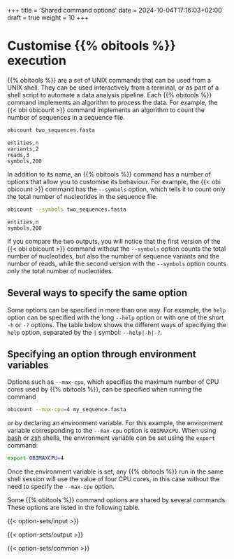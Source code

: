 +++
title = 'Shared command options'
date = 2024-10-04T17:16:03+02:00
draft = true
weight = 10
+++

# Customise {{% obitools %}} execution

{{% obitools %}} are a set of UNIX commands that can be used from a UNIX shell. They can be used interactively from a terminal, or as part of a shell script to automate a data analysis pipeline. Each {{% obitools %}} command implements an algorithm to process the data. For example, the {{< obi obicount >}} command implements an algorithm to count the number of sequences in a sequence file.

```bash
obicount two_sequences.fasta
```
```
entities,n
variants,2
reads,3
symbols,200
```

In addition to its name, an {{% obitools %}} command has a number of options that allow you to customise its behaviour. For example, the {{< obi obicount >}} command has the `--symbols` option, which tells it to count only the total number of nucleotides in the sequence file.

```bash
obicount --symbols two_sequences.fasta
```
```
entities,n
symbols,200
``` 

If you compare the two outputs, you will notice that the first version of the {{< obi obicount >}} command without the `--symbols` option counts the total number of nucleotides, but also the number of sequence variants and the number of reads, while the second version with the `--symbols` option counts only the total number of nucleotides.
## Several ways to specify the same option

Some options can be specified in more than one way. For example, the `help` option can be specified with the long `--help` option or with one of the short `-h` or `-?` options. The table below shows the different ways of specifying the `help` option, separated by the `|` symbol: `--help|-h|-?`.

## Specifying an option through environment variables

Options such as `--max-cpu`, which specifies the maximum number of CPU cores used by {{% obitools %}}, can be specified when running the command

```sh
obicount --max-cpu=4 my_sequence.fasta
```

or by declaring an environment variable. For this example, the environment variable corresponding to the `--max-cpu` option is `OBIMAXCPU`. When using [bash](https://en.wikipedia.org/wiki/Bash_(Unix_shell)) or [zsh](https://en.wikipedia.org/wiki/Z_shell) shells, the environment variable can be set using the `export` command:

```sh
export OBIMAXCPU=4
```

Once the environment variable is set, any {{% obitools %}} run in the same shell session will use the value of four CPU cores, in this case without the need to specify the `--max-cpu` option.

Some {{% obitools %}} command options are shared by several commands. These options are listed in the following table.


{{< option-sets/input >}}

{{< option-sets/output >}}

{{< option-sets/common >}}
